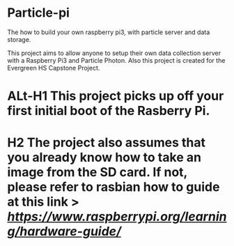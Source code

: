 # Particle-pi
The how to build your own raspberry pi3, with  particle server and  data storage. 


This project aims to allow anyone to setup their own data collection server with a Raspberry Pi3 and Particle Photon.
Also this project is created for the Evergreen HS Capstone Project.

# ALt-H1 This project picks up off your first initial boot of the Rasberry Pi.
# H2 The project also assumes that you already know how to take an image from the SD card. If not, please refer to rasbian how to guide at this link > *https://www.raspberrypi.org/learning/hardware-guide/*

